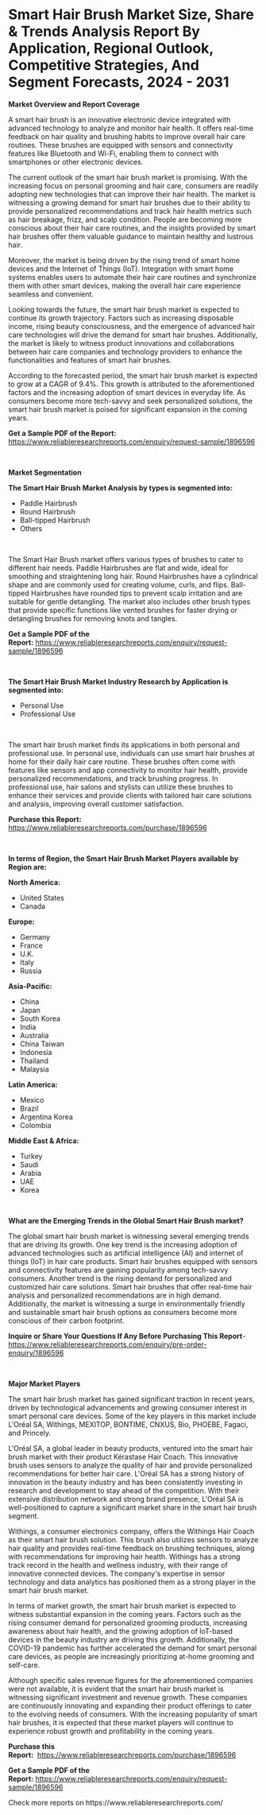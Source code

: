 <p><h1>Smart Hair Brush Market Size, Share & Trends Analysis Report By Application, Regional Outlook, Competitive Strategies, And Segment Forecasts, 2024 - 2031</h1></p><p><strong>Market Overview and Report Coverage</strong></p>
<p><p>A smart hair brush is an innovative electronic device integrated with advanced technology to analyze and monitor hair health. It offers real-time feedback on hair quality and brushing habits to improve overall hair care routines. These brushes are equipped with sensors and connectivity features like Bluetooth and Wi-Fi, enabling them to connect with smartphones or other electronic devices.</p><p>The current outlook of the smart hair brush market is promising. With the increasing focus on personal grooming and hair care, consumers are readily adopting new technologies that can improve their hair health. The market is witnessing a growing demand for smart hair brushes due to their ability to provide personalized recommendations and track hair health metrics such as hair breakage, frizz, and scalp condition. People are becoming more conscious about their hair care routines, and the insights provided by smart hair brushes offer them valuable guidance to maintain healthy and lustrous hair.</p><p>Moreover, the market is being driven by the rising trend of smart home devices and the Internet of Things (IoT). Integration with smart home systems enables users to automate their hair care routines and synchronize them with other smart devices, making the overall hair care experience seamless and convenient.</p><p>Looking towards the future, the smart hair brush market is expected to continue its growth trajectory. Factors such as increasing disposable income, rising beauty consciousness, and the emergence of advanced hair care technologies will drive the demand for smart hair brushes. Additionally, the market is likely to witness product innovations and collaborations between hair care companies and technology providers to enhance the functionalities and features of smart hair brushes.</p><p>According to the forecasted period, the smart hair brush market is expected to grow at a CAGR of 9.4%. This growth is attributed to the aforementioned factors and the increasing adoption of smart devices in everyday life. As consumers become more tech-savvy and seek personalized solutions, the smart hair brush market is poised for significant expansion in the coming years.</p></p>
<p><strong>Get a Sample PDF of the Report:</strong> <a href="https://www.reliableresearchreports.com/enquiry/request-sample/1896596">https://www.reliableresearchreports.com/enquiry/request-sample/1896596</a></p>
<p>&nbsp;</p>
<p><strong>Market Segmentation</strong></p>
<p><strong>The Smart Hair Brush Market Analysis by types is segmented into:</strong></p>
<p><ul><li>Paddle Hairbrush</li><li>Round Hairbrush</li><li>Ball-tipped Hairbrush</li><li>Others</li></ul></p>
<p>&nbsp;</p>
<p><p>The Smart Hair Brush market offers various types of brushes to cater to different hair needs. Paddle Hairbrushes are flat and wide, ideal for smoothing and straightening long hair. Round Hairbrushes have a cylindrical shape and are commonly used for creating volume, curls, and flips. Ball-tipped Hairbrushes have rounded tips to prevent scalp irritation and are suitable for gentle detangling. The market also includes other brush types that provide specific functions like vented brushes for faster drying or detangling brushes for removing knots and tangles.</p></p>
<p><strong>Get a Sample PDF of the Report:</strong>&nbsp;<a href="https://www.reliableresearchreports.com/enquiry/request-sample/1896596">https://www.reliableresearchreports.com/enquiry/request-sample/1896596</a></p>
<p>&nbsp;</p>
<p><strong>The Smart Hair Brush Market Industry Research by Application is segmented into:</strong></p>
<p><ul><li>Personal Use</li><li>Professional Use</li></ul></p>
<p>&nbsp;</p>
<p><p>The smart hair brush market finds its applications in both personal and professional use. In personal use, individuals can use smart hair brushes at home for their daily hair care routine. These brushes often come with features like sensors and app connectivity to monitor hair health, provide personalized recommendations, and track brushing progress. In professional use, hair salons and stylists can utilize these brushes to enhance their services and provide clients with tailored hair care solutions and analysis, improving overall customer satisfaction.</p></p>
<p><strong>Purchase this Report:</strong>&nbsp; <a href="https://www.reliableresearchreports.com/purchase/1896596">https://www.reliableresearchreports.com/purchase/1896596</a></p>
<p>&nbsp;</p>
<p><strong>In terms of Region, the Smart Hair Brush Market Players available by Region are:</strong></p>
<p>
    <p> <strong> North America: </strong>
        <ul>
            <li>United States</li>
            <li>Canada</li>
        </ul>
        </p> 
    <p> <strong> Europe: </strong>
        <ul>
            <li>Germany</li>
            <li>France</li>
            <li>U.K.</li>
            <li>Italy</li>
            <li>Russia</li>
        </ul>
        </p> 
    <p> <strong> Asia-Pacific: </strong>
        <ul>
            <li>China</li>
            <li>Japan</li>
            <li>South Korea</li>
            <li>India</li>
            <li>Australia</li>
            <li>China Taiwan</li>
            <li>Indonesia</li>
            <li>Thailand</li>
            <li>Malaysia</li>
        </ul>
        </p> 
    <p> <strong> Latin America: </strong>
        <ul>
            <li>Mexico</li>
            <li>Brazil</li>
            <li>Argentina Korea</li>
            <li>Colombia</li>
        </ul>
        </p> 
    <p> <strong> Middle East & Africa: </strong>
        <ul>
            <li>Turkey</li>
            <li>Saudi</li>
            <li>Arabia</li>
            <li>UAE</li>
            <li>Korea</li>
        </ul>
    </p>
    </p>
<p>&nbsp;</p>
<p><strong>What are the Emerging Trends in the Global Smart Hair Brush market?</strong></p>
<p><p>The global smart hair brush market is witnessing several emerging trends that are driving its growth. One key trend is the increasing adoption of advanced technologies such as artificial intelligence (AI) and internet of things (IoT) in hair care products. Smart hair brushes equipped with sensors and connectivity features are gaining popularity among tech-savvy consumers. Another trend is the rising demand for personalized and customized hair care solutions. Smart hair brushes that offer real-time hair analysis and personalized recommendations are in high demand. Additionally, the market is witnessing a surge in environmentally friendly and sustainable smart hair brush options as consumers become more conscious of their carbon footprint.</p></p>
<p><strong>Inquire or Share Your Questions If Any Before Purchasing This Report</strong>- <a href="https://www.reliableresearchreports.com/enquiry/pre-order-enquiry/1896596">https://www.reliableresearchreports.com/enquiry/pre-order-enquiry/1896596</a></p>
<p>&nbsp;</p>
<p><strong>Major Market Players</strong></p>
<p><p>The smart hair brush market has gained significant traction in recent years, driven by technological advancements and growing consumer interest in smart personal care devices. Some of the key players in this market include L'Oréal SA, Withings, MEXITOP, BONTIME, CNXUS, Bio, PHOEBE, Fagaci, and Princely.</p><p>L'Oréal SA, a global leader in beauty products, ventured into the smart hair brush market with their product Kérastase Hair Coach. This innovative brush uses sensors to analyze the quality of hair and provide personalized recommendations for better hair care. L'Oréal SA has a strong history of innovation in the beauty industry and has been consistently investing in research and development to stay ahead of the competition. With their extensive distribution network and strong brand presence, L'Oréal SA is well-positioned to capture a significant market share in the smart hair brush segment.</p><p>Withings, a consumer electronics company, offers the Withings Hair Coach as their smart hair brush solution. This brush also utilizes sensors to analyze hair quality and provides real-time feedback on brushing techniques, along with recommendations for improving hair health. Withings has a strong track record in the health and wellness industry, with their range of innovative connected devices. The company's expertise in sensor technology and data analytics has positioned them as a strong player in the smart hair brush market.</p><p>In terms of market growth, the smart hair brush market is expected to witness substantial expansion in the coming years. Factors such as the rising consumer demand for personalized grooming products, increasing awareness about hair health, and the growing adoption of IoT-based devices in the beauty industry are driving this growth. Additionally, the COVID-19 pandemic has further accelerated the demand for smart personal care devices, as people are increasingly prioritizing at-home grooming and self-care.</p><p>Although specific sales revenue figures for the aforementioned companies were not available, it is evident that the smart hair brush market is witnessing significant investment and revenue growth. These companies are continuously innovating and expanding their product offerings to cater to the evolving needs of consumers. With the increasing popularity of smart hair brushes, it is expected that these market players will continue to experience robust growth and profitability in the coming years.</p></p>
<p><strong>Purchase this Report:</strong>&nbsp;&nbsp;<a href="https://www.reliableresearchreports.com/purchase/1896596">https://www.reliableresearchreports.com/purchase/1896596</a></p>
<p></p>
<p><strong>Get a Sample PDF of the Report:</strong>&nbsp;<a href="https://www.reliableresearchreports.com/enquiry/request-sample/1896596">https://www.reliableresearchreports.com/enquiry/request-sample/1896596</a></p>
<p>Check more reports on https://www.reliableresearchreports.com/</p>